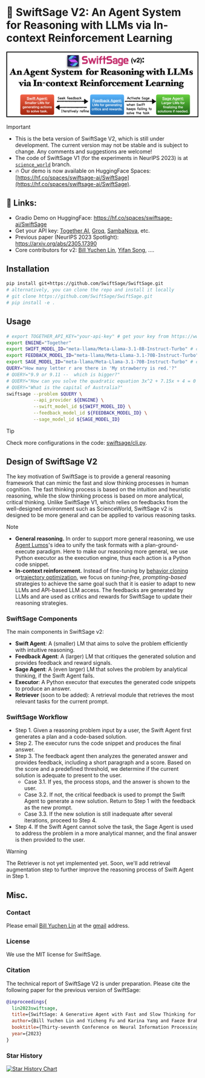 # 🤖 SwiftSage V2: An Agent System  for Reasoning with LLMs via In-context Reinforcement Learning 

<!-- add a banner img for s2_banner.png -->
<!-- add a banner img for s2_banner.png with a black border -->
<img src="s2_banner_v2.png" alt="SwiftSage Banner" style="border: 2px solid black;" />

> [!IMPORTANT]
> - This is the beta version of SwiftSage V2, which is still under development. The current version may not be stable and is subject to change. Any comments and suggestions are welcome! 
> - The code of SwiftSage V1 (for the experiments in NeurIPS 2023) is at [`science_world`](https://github.com/SwiftSage/SwiftSage/tree/science_world) branch.
> - 🔥 Our demo is now available on HuggingFace Spaces: [https://hf.co/spaces/swiftsage-ai/SwiftSage](https://hf.co/spaces/swiftsage-ai/SwiftSage). 


<!-- Github Readme Important Callout box note -->
## 🔗 Links:
- Gradio Demo on HuggingFace: https://hf.co/spaces/swiftsage-ai/SwiftSage
- Get your API key: [Together AI](https://www.together.ai), [Groq](https://groq.com/), [SambaNova](https://www.sambanova.ai), etc.
- Previous paper (NeurIPS 2023 Spotlight): https://arxiv.org/abs/2305.17390 
- Core contributors for v2: [Bill Yuchen Lin](https://yuchenlin.xyz/), [Yifan Song](https://scholar.google.com/citations?user=b_HfZhQAAAAJ&hl=en), .... 

## Installation

```bash
pip install git+https://github.com/SwiftSage/SwiftSage.git  
# alternatively, you can clone the repo and install it locally
# git clone https://github.com/SwiftSage/SwiftSage.git
# pip install -e .
```

## Usage

```bash
# export TOGETHER_API_KEY="your-api-key" # get your key from https://www.together.ai
export ENGINE="Together"
export SWIFT_MODEL_ID="meta-llama/Meta-Llama-3.1-8B-Instruct-Turbo" # can be 70B for more complex reasoning
export FEEDBACK_MODEL_ID="meta-llama/Meta-Llama-3.1-70B-Instruct-Turbo" 
export SAGE_MODEL_ID="meta-llama/Meta-Llama-3.1-70B-Instruct-Turbo" # can be 405B for more complex reasoning
QUERY="How many letter r are there in 'My strawberry is red.'?"
# QUERY="9.9 or 9.11 --  which is bigger?"
# QUERY="How can you solve the quadratic equation 3x^2 + 7.15x + 4 = 0 using the quadratic formula?"
# QUERY="What is the capital of Australia?"
swiftsage --problem $QUERY \
          --api_provider ${ENGINE} \
          --swift_model_id ${SWIFT_MODEL_ID} \
          --feedback_model_id ${FEEDBACK_MODEL_ID} \
          --sage_model_id ${SAGE_MODEL_ID}
```



<!-- ```bash
pip install git+https://github.com/SwiftSage/SwiftSage.git 
# export TOGETHER_API_KEY="your-api-key" # get your key from https://www.together.ai
swiftsage --problem "How many letter r are there in 'My strawberry is red.'?" \
          --api_provider "Together" \
          --swift_model_id "meta-llama/Meta-Llama-3.1-8B-Instruct-Turbo" \
          --feedback_model_id "meta-llama/Meta-Llama-3.1-70B-Instruct-Turbo" \
          --sage_model_id "meta-llama/Meta-Llama-3.1-70B-Instruct-Turbo"
```
 -->

<!--  

export SWIFT_MODEL_ID="meta-llama/Meta-Llama-3.1-8B-Instruct-Turbo"
export FEEDBACK_MODEL_ID="meta-llama/Meta-Llama-3.1-70B-Instruct-Turbo"
export SAGE_MODEL_ID="meta-llama/Meta-Llama-3.1-405B-Instruct-Turbo"

swiftsage --problem "9.9 or 9.11 --  which is bigger?" \
          --api_provider ${ENGINE} \
          --swift_model_id ${SWIFT_MODEL_ID} \
          --feedback_model_id ${FEEDBACK_MODEL_ID} \
          --sage_model_id ${SAGE_MODEL_ID} 

 -->
> [!Tip]
> Check more configurations in the code: [swiftsage/cli.py](swiftsage/cli.py).

## Design of SwiftSage V2 

The key motivation of SwiftSage is to provide a general reasoning framework that can mimic the fast and slow thinking processes in human cognition. The fast thinking process is based on the intuition and heuristic reasoning, while the slow thinking process is based on more analytical, critical thinking. Unlike SwiftSage V1, which relies on feedbacks from the well-designed environment such as ScienceWorld, SwiftSage v2 is designed to be more general and can be applied to various reasoning tasks. 

> [!Note]
> - **General reasoning.** In order to support more general reasoning, we use [Agent Lumos](https://arxiv.org/abs/2311.05657)'s idea to unify the task formats with a plan-ground-execute paradigm. Here to make our reasoning more general, we use Python executor as the execution engine, thus each action is a Python code snippet.
> - **In-context reinforcement.** Instead of fine-tuning by [behavior cloning](https://arxiv.org/abs/2311.05657) or[trajectory optimization](https://arxiv.org/abs/2403.02502), we focus on *tuning-free, prompting-based* strategies to achieve the same goal such that it is easier to adapt to new LLMs and API-based LLM access. The feedbacks are generated by LLMs and are used as critics and rewards for SwiftSage to update their reasoning strategies.

### SwiftSage Components

The main components in SwiftSage v2: 
- **Swift Agent**: A (smaller) LM that aims to solve the problem efficiently with intuitive reasoning.
- **Feedback Agent**: A (larger) LM that critiques the generated solution and provides feedback and reward signals.
- **Sage Agent**: A (even larger) LM that solves the problem by analytical thinking, if the Swift Agent fails.
- **Executor**: A Python executor that executes the generated code snippets to produce an answer.
- **Retriever** (soon to be added): A retrieval module that retrieves the most relevant tasks for the current prompt.



### SwiftSage Workflow

- Step 1. Given a reasoning problem input by a user, the Swift Agent first generates a plan and a code-based solution.
- Step 2. The executor runs the code snippet and produces the final answer.
- Step 3. The feedback agent then analyzes the generated answer and provides feedback, including a short paragraph and a score. Based on the score and a predefined threshold, we determine if the current solution is adequate to present to the user.
    - Case 3.1. If yes, the process stops, and the answer is shown to the user.
    - Case 3.2. If not, the critical feedback is used to prompt the Swift Agent to generate a new solution. Return to Step 1 with the feedback as the new prompt.
    - Case 3.3. If the new solution is still inadequate after several iterations, proceed to Step 4.
- Step 4. If the Swift Agent cannot solve the task, the Sage Agent is used to address the problem in a more analytical manner, and the final answer is then provided to the user.

> [!WARNING]  
> The Retriever is not yet implemented yet. Soon, we'll add retrieval augmentation step to further improve the reasoning process of Swift Agent in Step 1.


## Misc.

### Contact

Please email [Bill Yuchen Lin](https://yuchenlin.xyz) at the [gmail](yuchenlin1995@gmail.com) address.

### License
We use the MIT license for SwiftSage.

### Citation 
The technical report of SwiftSage V2 is under preparation. Please cite the following paper for the previous version of SwiftSage: 
```bib
@inproceedings{
  lin2023swiftsage,
  title={SwiftSage: A Generative Agent with Fast and Slow Thinking for Complex Interactive Tasks},
  author={Bill Yuchen Lin and Yicheng Fu and Karina Yang and Faeze Brahman and Shiyu Huang and Chandra Bhagavatula and Prithviraj Ammanabrolu and Yejin Choi and Xiang Ren},
  booktitle={Thirty-seventh Conference on Neural Information Processing Systems},
  year={2023}
}
```

### Star History

[![Star History Chart](https://api.star-history.com/svg?repos=SwiftSage/SwiftSage&type=Date)](https://star-history.com/#SwiftSage/SwiftSage&Date)
